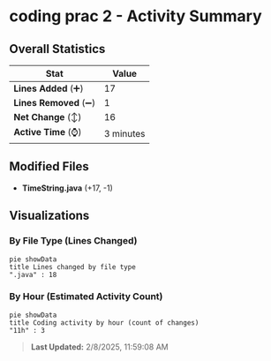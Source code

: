 # coding prac 2 - Activity Summary 

## Overall Statistics

| Stat                   | Value                                                             |
| ---------------------- | ----------------------------------------------------------------- |
| **Lines Added** (➕)   | 17                                          |
| **Lines Removed** (➖) | 1                                        |
| **Net Change** (↕)    | 16                |
| **Active Time** (⌚)   | 3 minutes |


## Modified Files
- **TimeString.java** (+17, -1)

## Visualizations

### By File Type (Lines Changed)

```mermaid
pie showData
title Lines changed by file type
".java" : 18
```

### By Hour (Estimated Activity Count)

```mermaid
pie showData
title Coding activity by hour (count of changes)
"11h" : 3
```


> **Last Updated:** 2/8/2025, 11:59:08 AM